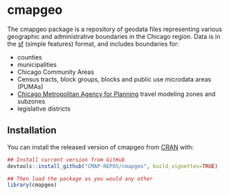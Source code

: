 
<!--

  ####### UUUUUUUU        ,ad8888ba,   88b           d88         db         88888888ba
  ####### :UUUUUUU       d8"'    `"8b  888b         d888        d88b        88      "8b
  #######. :UUUUUU      d8'            88`8b       d8'88       d8'`8b       88      ,8P
  ########  :UUUUU      88             88 `8b     d8' 88      d8'  `8b      88aaaaaa8P'
  #########:  :UUU      88             88  `8b   d8'  88     d8YaaaaY8b     88""""""'
  ##########:    '      Y8,            88   `8b d8'   88    d8""""""""8b    88
  #############:.        Y8a.    .a8P  88    `888'    88   d8'        `8b   88
  ################        `"Y8888Y"'   88     `8'     88  d8'          `8b  88
    
    
                                  PROUDLY PRESENTS
                                                                                               
                                                                                               
                                                                                               
 ,adPPYba,  88,dPYba,,adPYba,   ,adPPYYba,  8b,dPPYba,    ,adPPYb,d8   ,adPPYba,   ,adPPYba,   
a8"     ""  88P'   "88"    "8a  ""     `Y8  88P'    "8a  a8"    `Y88  a8P_____88  a8"     "8a  
8b          88      88      88  ,adPPPPP88  88       d8  8b       88  8PP"""""""  8b       d8  
"8a,   ,aa  88      88      88  88,    ,88  88b,   ,a8"  "8a,   ,d88  "8b,   ,aa  "8a,   ,a8"  
 `"Ybbd8"'  88      88      88  `"8bbdP"Y8  88`YbbdP"'    `"YbbdP"Y8   `"Ybbd8"'   `"YbbdP"'   
                                            88            aa,    ,88                           
                                            88             "Y8bbdP"                            


             An R package made with ♥ in Chicago by and for CMAP staff.
-->

# cmapgeo <!--<img src="man/figures/logo.png" align="right" alt="cmapplot logo" width="128">-->

<!-- badges: start -->
<!-- badges: end -->

The cmapgeo package is a repository of geodata files representing
various geographic and administrative boundaries in the Chicago region.
Data is in the [sf](https://r-spatial.github.io/sf/) (simple features)
format, and includes boundaries for:

-   counties
-   municipalities
-   Chicago Community Areas
-   Census tracts, block groups, blocks and public use microdata areas
    (PUMAs)
-   [Chicago Metropolitan Agency for
    Planning](https://www.cmap.illinois.gov) travel modeling zones and
    subzones
-   legislative districts

## Installation

You can install the released version of cmapgeo from
[CRAN](https://CRAN.R-project.org) with:

``` r
## Install current version from GitHub
devtools::install_github("CMAP-REPOS/cmapgeo", build_vignettes=TRUE)

## Then load the package as you would any other
library(cmapgeo)
```
